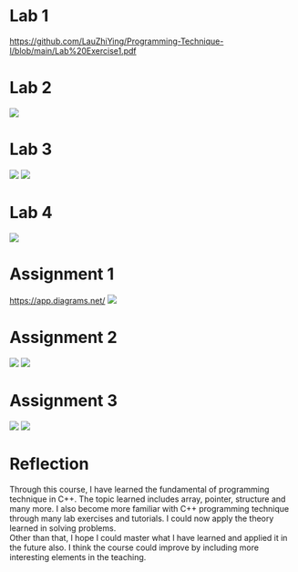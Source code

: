 # Lab 1
https://github.com/LauZhiYing/Programming-Technique-I/blob/main/Lab%20Exercise1.pdf
# Lab 2
![](https://github.com/LauZhiYing/Programming-Technique-I/blob/main/Lab%20Exercise2.png)
# Lab 3
![](https://github.com/LauZhiYing/Programming-Technique-I/blob/main/Lab%20Exercise3(1).png)
![](https://github.com/LauZhiYing/Programming-Technique-I/blob/main/Lab%20Exercise3(2).png)
# Lab 4
![](https://github.com/LauZhiYing/Programming-Technique-I/blob/main/Lab%20Exercise%204.png)
# Assignment 1
https://app.diagrams.net/
![](https://github.com/LauZhiYing/Programming-Technique-I/blob/main/Assignment%201.png)
# Assignment 2
![](https://github.com/LauZhiYing/Programming-Technique-I/blob/main/Assignment%202(1).png)
![](https://github.com/LauZhiYing/Programming-Technique-I/blob/main/Assignment%202(2).png)
# Assignment 3
![](https://github.com/LauZhiYing/Programming-Technique-I/blob/main/Assignment%203(1)png)
![](https://github.com/LauZhiYing/Programming-Technique-I/blob/main/Assignment%203(2).png)
# Reflection
Through this course, I have learned the fundamental of programming technique in C++. The topic learned includes array, pointer, structure and many more. I also become more familiar with C++ programming technique through many lab exercises and tutorials.  I could now apply the theory learned in solving problems.                                    
Other than that, I hope I could master what I have learned and applied it in the future also. I think the course could improve by including more interesting elements in the teaching.
